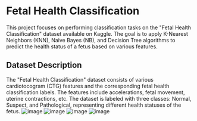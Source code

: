 # Fetal Health Classification
This project focuses on performing classification tasks on the "Fetal Health Classification" dataset available on Kaggle. The goal is to apply K-Nearest Neighbors (KNN), Naive Bayes (NB), and Decision Tree algorithms to predict the health status of a fetus based on various features.

## Dataset Description
The "Fetal Health Classification" dataset consists of various cardiotocogram (CTG) features and the corresponding fetal health classification labels. The features include accelerations, fetal movement, uterine contractions, etc. The dataset is labeled with three classes: Normal, Suspect, and Pathological, representing different health statuses of the fetus.
![image](https://github.com/eyuphan-oguz/Swell_Stress_Predict/assets/75530935/a5277775-2acd-4086-9586-16ffb0e41e5a)
![image](https://github.com/eyuphan-oguz/Swell_Stress_Predict/assets/75530935/c0287db3-5e5f-4581-9852-81d6d0907d8c)
![image](https://github.com/eyuphan-oguz/Swell_Stress_Predict/assets/75530935/cfa489eb-b118-4311-b681-6f5e905ab634)
![image](https://github.com/eyuphan-oguz/Swell_Stress_Predict/assets/75530935/a714a9a5-f3cf-4bae-be0c-811946e39df0)
